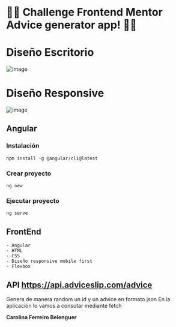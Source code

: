 
# 🚀🚀 Challenge Frontend Mentor Advice generator app! 🚀🚀

# Diseño Escritorio

![image](https://user-images.githubusercontent.com/88061350/188923012-4f1691f3-744b-4541-abd6-bc97be79d844.png)


# Diseño Responsive

![image](https://user-images.githubusercontent.com/88061350/188922859-7109d866-1209-4792-b9b3-bb7394303b82.png)

## Angular
  ### Instalación
    npm install -g @angular/cli@latest
  ### Crear proyecto
    ng new
  ### Ejecutar proyecto
    ng serve

## FrontEnd
    - Angular
    - HTML
    - CSS
    - Diseño responsive mobile first
    - Flexbox

## API https://api.adviceslip.com/advice
Genera de manera random un id y un advice en formato json
En la aplicación lo vamos a consutar mediante fetch


**Carolina Ferreiro Belenguer** 
